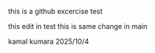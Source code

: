 this is a github excercise test

this edit in test
this is same change in main

kamal kumara 
2025/10/4